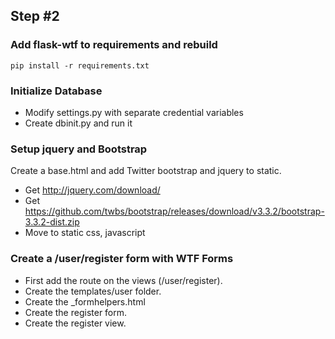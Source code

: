 ## Step #2

### Add flask-wtf to requirements and rebuild
```
pip install -r requirements.txt
```

### Initialize Database
- Modify settings.py with separate credential variables
- Create dbinit.py and run it

### Setup jquery and Bootstrap
Create a base.html and add Twitter bootstrap and jquery to static.
- Get http://jquery.com/download/
- Get https://github.com/twbs/bootstrap/releases/download/v3.3.2/bootstrap-3.3.2-dist.zip
- Move to static css, javascript

### Create a /user/register form with WTF Forms
- First add the route on the views (/user/register).
- Create the templates/user folder.
- Create the _formhelpers.html
- Create the register form.
- Create the register view.
